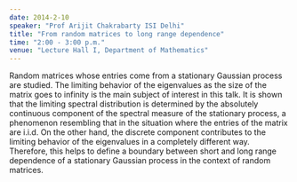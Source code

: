 ```yaml
---
date: 2014-2-10
speaker: "Prof Arijit Chakrabarty ISI Delhi"
title: "From random matrices to long range dependence"
time: "2:00 - 3:00 p.m."
venue: "Lecture Hall I, Department of Mathematics"
---
```

Random matrices whose entries come from a stationary Gaussian process are
studied. The limiting behavior of the eigenvalues as the size of the
matrix goes to infinity is the main subject of interest in this talk. It
is shown that the limiting spectral distribution is determined by the
absolutely continuous component  of the spectral measure of the stationary
process, a phenomenon resembling that in  the situation where the entries
of the matrix are i.i.d. On the other hand, the discrete component
contributes to the limiting behavior of the eigenvalues in a completely
different way. Therefore, this helps to define a boundary between short
and long range dependence of a stationary Gaussian process in the context
of random matrices.
